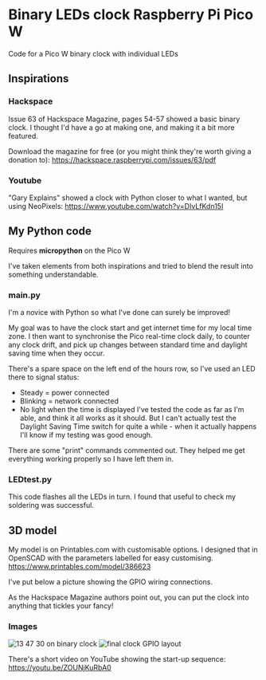 # Binary LEDs clock Raspberry Pi Pico W
Code for a Pico W binary clock with individual LEDs
## Inspirations
### Hackspace
Issue 63 of Hackspace Magazine, pages 54-57 showed a basic binary clock. I thought I'd have a go at making one, and making it a bit more featured.

Download the magazine for free (or you might think they're worth giving a donation to): https://hackspace.raspberrypi.com/issues/63/pdf 
### Youtube
"Gary Explains" showed a clock with Python closer to what I wanted, but using NeoPixels: https://www.youtube.com/watch?v=DIvLfKdn15I 
## My Python code
Requires **micropython** on the Pico W 

I've taken elements from both inspirations and tried to blend the result into something understandable.
### main.py
I'm a novice with Python so what I've done can surely be improved!

My goal was to have the clock start and get internet time for my local time zone. I then want to synchronise the Pico real-time clock daily, to counter any clock drift, and pick up changes between standard time and daylight saving time when they occur.

There's a spare space on the left end of the hours row, so I've used an LED there to signal status:
* Steady = power connected
* Blinking = network connected
* No light when the time is displayed
I've tested the code as far as I'm able, and think it all works as it should. But I can't actually test the Daylight Saving Time switch for quite a while - when it actually happens I'll know if my testing was good enough.

There are some "print" commands commented out. They helped me get everything working properly so I have left them in.
### LEDtest.py
This code flashes all the LEDs in turn. I found that useful to check my soldering was successful.
## 3D model
My model is on Printables.com with customisable options. I designed that in OpenSCAD with the parameters labelled for easy customising. 
https://www.printables.com/model/386623

I've put below a picture showing the GPIO wiring connections. 

As the Hackspace Magazine authors point out, you can put the clock into anything that tickles your fancy!
### Images
![13 47 30 on binary clock](https://user-images.githubusercontent.com/28804416/216216111-f2e749db-85fd-4063-8f82-b9e7062ee9fd.jpg "13:47:30")
![final clock GPIO layout](https://user-images.githubusercontent.com/28804416/216257041-c2eab93f-9c94-4c49-a68f-4616a36768c5.png)

There's a short video on YouTube showing the start-up sequence:
https://youtu.be/ZOUNjKuRbA0
